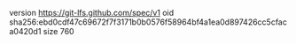 version https://git-lfs.github.com/spec/v1
oid sha256:ebd0cdf47c69672f7f3171b0b0576f58964bf4a1ea0d897426cc5cfaca0420d1
size 760
